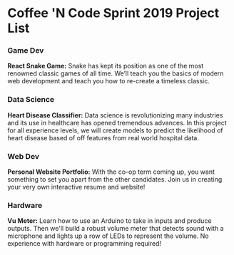 # Coffee 'N Code Sprint 2019 Project List

### Game Dev 
**React Snake Game:** Snake has kept its position as one of the most renowned classic games of all time. We’ll teach you the basics of modern web development and teach you how to re-create a timeless classic.

### Data Science
**Heart Disease Classifier:** Data science is revolutionizing many industries and its use in healthcare has opened tremendous advances. In this project for all experience levels, we will create models to predict the likelihood of heart disease based of off features from real world hospital data.

### Web Dev
**Personal Website Portfolio:** With the co-op term coming up, you want something to set you apart from the other candidates. Join us in creating your very own interactive resume and website!

### Hardware
**Vu Meter:** Learn how to use an Arduino to take in inputs and produce outputs. Then we'll build a robust volume meter that detects sound with a microphone and lights up a row of LEDs to represent the volume. No experience with hardware or programming required!
